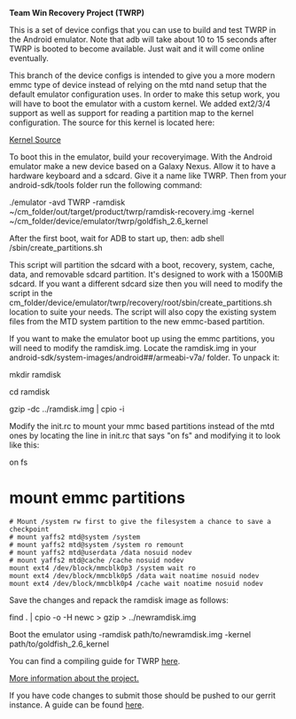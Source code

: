 **Team Win Recovery Project (TWRP)**

This is a set of device configs that you can use to build and test TWRP in the Android emulator. Note that adb will take about 10 to 15 seconds after TWRP is booted to become available. Just wait and it will come online eventually.

This branch of the device configs is intended to give you a more modern emmc type of device instead of relying on the mtd nand setup that the default emulator configuration uses. In order to make this setup work, you will have to boot the emulator with a custom kernel. We added ext2/3/4 support as well as support for reading a partition map to the kernel configuration. The source for this kernel is located here:

[Kernel Source](https://github.com/Dees-Troy/android_kernel_goldfish "Kernel Source")

To boot this in the emulator, build your recoveryimage. With the Android emulator make a new device based on a Galaxy Nexus. Allow it to have a hardware keyboard and a sdcard. Give it a name like TWRP. Then from your android-sdk/tools folder run the following command:

./emulator -avd TWRP -ramdisk ~/cm_folder/out/target/product/twrp/ramdisk-recovery.img -kernel ~/cm_folder/device/emulator/twrp/goldfish_2.6_kernel

After the first boot, wait for ADB to start up, then: adb shell /sbin/create_partitions.sh

This script will partition the sdcard with a boot, recovery, system, cache, data, and removable sdcard partition. It's designed to work with a 1500MiB sdcard. If you want a different sdcard size then you will need to modify the script in the cm_folder/device/emulator/twrp/recovery/root/sbin/create_partitions.sh location to suite your needs. The script will also copy the existing system files from the MTD system partition to the new emmc-based partition.

If you want to make the emulator boot up using the emmc partitions, you will need to modify the ramdisk.img. Locate the ramdisk.img in your android-sdk/system-images/android##/armeabi-v7a/ folder. To unpack it:

mkdir ramdisk

cd ramdisk

gzip -dc ../ramdisk.img | cpio -i

Modify the init.rc to mount your mmc based partitions instead of the mtd ones by locating the line in init.rc that says "on fs" and modifying it to look like this:

on fs
# mount emmc partitions
    # Mount /system rw first to give the filesystem a chance to save a checkpoint
    # mount yaffs2 mtd@system /system
    # mount yaffs2 mtd@system /system ro remount
    # mount yaffs2 mtd@userdata /data nosuid nodev
    # mount yaffs2 mtd@cache /cache nosuid nodev
    mount ext4 /dev/block/mmcblk0p3 /system wait ro
    mount ext4 /dev/block/mmcblk0p5 /data wait noatime nosuid nodev
    mount ext4 /dev/block/mmcblk0p4 /cache wait noatime nosuid nodev

Save the changes and repack the ramdisk image as follows:

find . | cpio -o -H newc > gzip > ../newramdisk.img

Boot the emulator using -ramdisk path/to/newramdisk.img -kernel path/to/goldfish_2.6_kernel

You can find a compiling guide for TWRP [here](http://forum.xda-developers.com/showthread.php?t=1943625 "Guide").

[More information about the project.](http://www.teamw.in/project/twrp2 "More Information")

If you have code changes to submit those should be pushed to our gerrit instance.  A guide can be found [here](http://teamw.in/twrp2-gerrit "Gerrit Guide").
